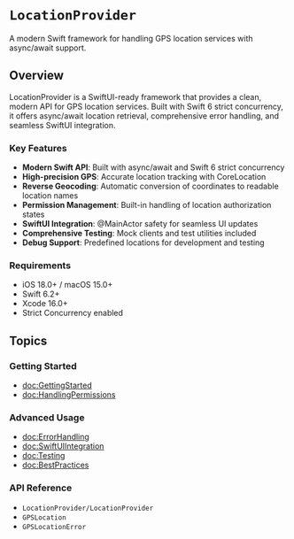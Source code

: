 # ``LocationProvider``

A modern Swift framework for handling GPS location services with async/await support.

## Overview

LocationProvider is a SwiftUI-ready framework that provides a clean, modern API for GPS location services. Built with Swift 6 strict concurrency, it offers async/await location retrieval, comprehensive error handling, and seamless SwiftUI integration.

### Key Features

- **Modern Swift API**: Built with async/await and Swift 6 strict concurrency
- **High-precision GPS**: Accurate location tracking with CoreLocation
- **Reverse Geocoding**: Automatic conversion of coordinates to readable location names
- **Permission Management**: Built-in handling of location authorization states
- **SwiftUI Integration**: @MainActor safety for seamless UI updates
- **Comprehensive Testing**: Mock clients and test utilities included
- **Debug Support**: Predefined locations for development and testing

### Requirements

- iOS 18.0+ / macOS 15.0+
- Swift 6.2+
- Xcode 16.0+
- Strict Concurrency enabled

## Topics

### Getting Started

- <doc:GettingStarted>
- <doc:HandlingPermissions>

### Advanced Usage

- <doc:ErrorHandling>
- <doc:SwiftUIIntegration>
- <doc:Testing>
- <doc:BestPractices>

### API Reference

- ``LocationProvider/LocationProvider``
- ``GPSLocation``
- ``GPSLocationError``